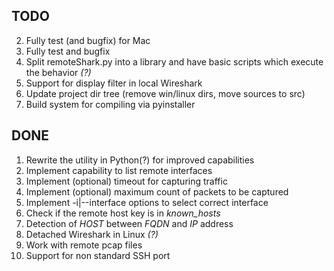 ## TODO

2. Fully test (and bugfix) for Mac
5. Fully test and bugfix
8. Split remoteShark.py into a library and have basic scripts which execute the behavior _(?)_
9. Support for display filter in local Wireshark
11. Update project dir tree (remove win/linux dirs, move sources to src)
12. Build system for compiling via pyinstaller

## DONE

1. Rewrite the utility in Python(?) for improved capabilities
2. Implement capability to list remote interfaces
3. Implement (optional) timeout for capturing traffic
4. Implement (optional) maximum count of packets to be captured
5. Implement -i|--interface options to select correct interface
6. Check if the remote host key is in _known_hosts_  
7. Detection of *HOST* between *FQDN* and *IP* address
8. Detached Wireshark in Linux _(?)_
9. Work with remote pcap files
10. Support for non standard SSH port
